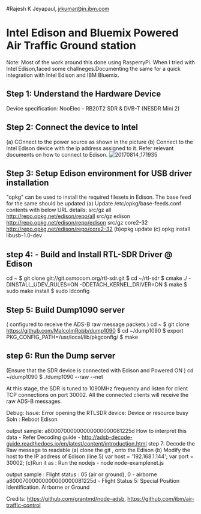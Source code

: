 #Rajesh K Jeyapaul, jrkumar@in.ibm.com

##
Intel Edison and Bluemix Powered Air Traffic Ground station
===========================================================
Note: Most of the work around this done using RasperryPi. When I tried with Intel Edison,faced some challneges.Documenting
the same for a quick integration with Intel Edison and IBM Bluemix.
> ##
Step 1: **Understand the Hardware Device**
-----------------------------------------

Device specification: NooElec - RB20T2 SDR & DVB-T (NESDR Mini 2)

Step 2: **Connect the device to Intel**
---------------------------------------
(a) COnnect to the power source as shown in the picture
(b) Connect to the Intel Edison device with the ip address assigned to it. Refer relevant documents on how to connect to Edison.
![20170814_171935](https://user-images.githubusercontent.com/7920214/29274115-496b350a-8124-11e7-9e6b-f418c646ebb0.jpg)

Step 3: Setup Edison environment for USB driver installation
------------------------------------------------------------

"opkg" can be used to install the required filesets in Edison. The base feed for the same should be updated
(a) Update /etc/opkg/base-feeds.conf contents with below URL details:
src/gz all http://repo.opkg.net/edison/repo/all
src/gz edison http://repo.opkg.net/edison/repo/edison
src/gz core2-32 http://repo.opkg.net/edison/repo/core2-32
(b)opkg update
(c) opkg install libusb-1.0-dev

step 4: - Build and Install RTL-SDR Driver @ Edison
---------------------------------------------------

cd ~
$ git clone git://git.osmocom.org/rtl-sdr.git
$ cd ~/rtl-sdr
$ cmake ./ -DINSTALL_UDEV_RULES=ON -DDETACH_KERNEL_DRIVER=ON
$ make
$ sudo make install
$ sudo ldconfig

Step 5: Build Dump1090 server 
-----------------------------
( configured to receive the ADS-B raw message packets )
cd ~
$ git clone https://github.com/MalcolmRobb/dump1090
$ cd ~/dump1090
$ export PKG_CONFIG_PATH=/usr/local/lib/pkgconfig/
$ make
 
step 6: Run the Dump server 
---------------------------
(Ensure that the SDR device is connected with Edison and  Powered ON )
cd ~/dump1090
$ ./dump1090 --raw --net

At this stage, the SDR is tuned to 1090MHz frequency and listen for client TCP connections on port 30002.
All the connected clients will receive the raw ADS-B messages.

Debug:
Issue: Error opening the RTLSDR device: Device or resource busy
Soln : Reboot Edison

output sample: a80007000000000000000081225d
How to interpret this data - Refer Decoding guide - http://adsb-decode-guide.readthedocs.io/en/latest/content/introduction.html
step 7: Decode the Raw message to readable
(a) clone the git , onto the Edison
(b) Modify the host to the IP address of Edison (line 5)
var host = '192.168.1.144';
var port = 30002;
(c)Run it as : Run the nodejs - node node-examplenet.js

output sample : 
Flight status : 05 (air or ground), 0 - airborne
a80007000000000000000081225d - Flight Status 5: Special Position Identification. Airborne or Ground

Credits: https://github.com/grantmd/node-adsb, 
https://github.com/ibm/air-traffic-control
